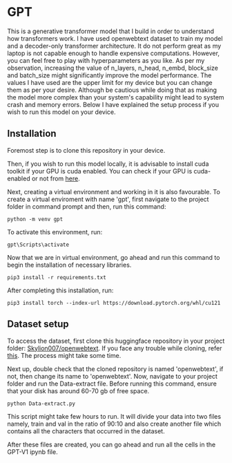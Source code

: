 # GPT

This is a generative transformer model that I build in order to understand how transformers work. I have used openwebtext dataset to train my model and a decoder-only transformer architecture.
It do not perform great as my laptop is not capable enough to handle expensive computations. However, you can feel free to play with hyperparameters as you like. As per my observation, 
increasing the value of n_layers, n_head, n_embd, block_size and batch_size might significantly improve the model performance. The values I have used are the upper limit for my device but you 
can change them as per your desire. Although be cautious while doing that as making the model more complex than your system's capability might lead to system crash and memory errors.
Below I have explained the setup process if you wish to run this model on your device.

## Installation

Foremost step is to clone this repository in your device.

Then, if you wish to run this model locally, it is advisable to install cuda toolkit if your GPU is cuda enabled. You can check if your GPU is cuda-enabled or not from [here](https://developer.nvidia.com/cuda-gpus).

Next, creating a virtual environment and working in it is also favourable. To create a virtual enviroment with name 'gpt', first navigate to the project folder in command prompt and then, run this command:

```
python -m venv gpt
```

To activate this environment, run:

```
gpt\Scripts\activate
```

Now that we are in virtual environment, go ahead and run this command to begin the installation of necessary libraries.

```
pip3 install -r requirements.txt
```

After completing this installation, run: 

```
pip3 install torch --index-url https://download.pytorch.org/whl/cu121
```

## Dataset setup

To access the dataset, first clone this huggingface repository in your project folder: [Skylion007/openwebtext](https://huggingface.co/datasets/Skylion007/openwebtext).
If you face any trouble while cloning, refer [this](https://huggingface.co/blog/password-git-deprecation). The process might take some time.

Next up, double check that the cloned repository is named 'openwebtext', if not, then change its name to 'openwebtext'. Now, navigate to your project folder and run the Data-extract file.
Before running this command, ensure that your disk has around 60-70 gb of free space.

```
python Data-extract.py
```

This script might take few hours to run. It will divide your data into two files namely, train and val in the ratio of 90:10 and also create another
file which contains all the characters that occurred in the dataset.

After these files are created, you can go ahead and run all the cells in the GPT-V1 ipynb file.


